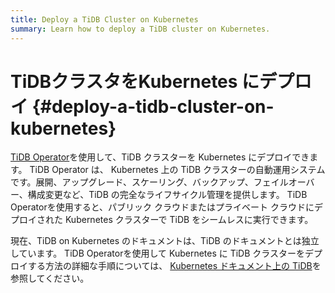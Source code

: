 ```yaml
---
title: Deploy a TiDB Cluster on Kubernetes
summary: Learn how to deploy a TiDB cluster on Kubernetes.
---
```


# TiDBクラスタをKubernetes にデプロイ {#deploy-a-tidb-cluster-on-kubernetes}

[TiDB Operator](https://github.com/pingcap/tidb-operator)を使用して、TiDB クラスターを Kubernetes にデプロイできます。 TiDB Operator は、 Kubernetes 上の TiDB クラスターの自動運用システムです。展開、アップグレード、スケーリング、バックアップ、フェイルオーバー、構成変更など、TiDB の完全なライフサイクル管理を提供します。 TiDB Operatorを使用すると、パブリック クラウドまたはプライベート クラウドにデプロイされた Kubernetes クラスターで TiDB をシームレスに実行できます。

現在、TiDB on Kubernetes のドキュメントは、TiDB のドキュメントとは独立しています。 TiDB Operatorを使用して Kubernetes に TiDB クラスターをデプロイする方法の詳細な手順については、 [Kubernetes ドキュメント上の TiDB](https://docs.pingcap.com/tidb-in-kubernetes/stable/)を参照してください。
